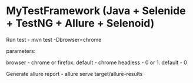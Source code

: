 # MyTestFramework (Java + Selenide + TestNG + Allure + Selenoid)

Run test - mvn test -Dbrowser=chrome 

parameters:

browser - chrome or firefox. default - chrome
headless - 0 or 1. default - 0

Generate allure report - allure serve target/allure-results
